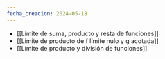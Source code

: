 ```yaml
---
fecha_creacion: 2024-05-18
---
```

 - [[Límite de suma, producto y resta de funciones]]
 - [[Limite de producto de f límite nulo y g acotada]]
 - [[Límite de producto y división de funciones]]